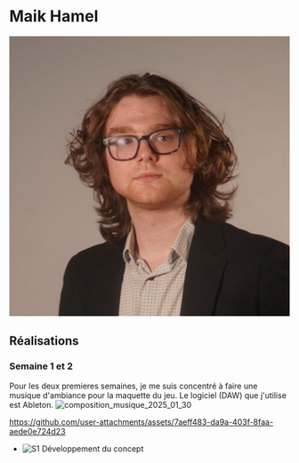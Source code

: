 # Maik Hamel

<!--<img src="maik_00000.jpg" alt="maik" width="720"/>-->
![Maïk](maik_00000.jpg)

 ## Réalisations

 ### Semaine 1 et 2 
  Pour les deux premieres semaines, je me suis concentré à faire une musique d'ambiance pour la maquette du jeu. Le logiciel (DAW) que j'utilise est Ableton.
![composition_musique_2025_01_30](https://github.com/user-attachments/assets/85493059-600f-4da6-bf93-279a6bc95848)


https://github.com/user-attachments/assets/7aeff483-da9a-403f-8faa-aede0e724d23


  

 <!-- Une image par semaine de la réalisation dont tu es le plus fier avec une légende -->

* ![S1 Développement du concept](https://fakeimg.pl/400x400?text=Concept)
